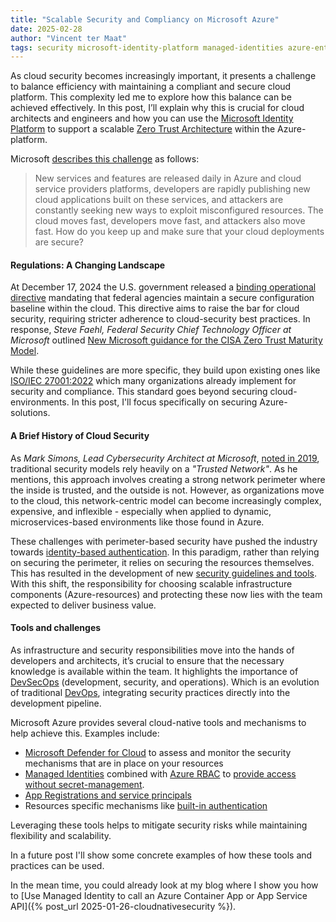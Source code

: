 ```yaml
---
title: "Scalable Security and Compliancy on Microsoft Azure"
date: 2025-02-28
author: "Vincent ter Maat"
tags: security microsoft-identity-platform managed-identities azure-entra-id
---
```


As cloud security becomes increasingly important, it presents a challenge to balance efficiency with maintaining a compliant and secure cloud platform. This complexity led me to explore how this balance can be achieved effectively. In this post, I’ll explain why this is crucial for cloud architects and engineers and how you can use the [Microsoft Identity Platform](https://learn.microsoft.com/en-us/entra/identity-platform/v2-overview) to support a scalable [Zero Trust Architecture](https://learn.microsoft.com/en-us/security/zero-trust/zero-trust-overview) within the Azure-platform.

Microsoft [describes this challenge](https://learn.microsoft.com/en-us/security/benchmark/azure/introduction) as follows:
>New services and features are released daily in Azure and cloud service providers platforms, developers are rapidly publishing new cloud applications built on these services, and attackers are constantly seeking new ways to exploit misconfigured resources. The cloud moves fast, developers move fast, and attackers also move fast. How do you keep up and make sure that your cloud deployments are secure?

#### Regulations: A Changing Landscape
At December 17, 2024 the U.S. government released a [binding operational directive](https://www.cisa.gov/news-events/directives/bod-25-01-implementing-secure-practices-cloud-services) mandating that federal agencies maintain a secure configuration baseline within the cloud. This directive aims to raise the bar for cloud security, requiring stricter adherence to cloud-security best practices. In response, _Steve Faehl, Federal Security Chief Technology Officer at Microsoft_ outlined [New Microsoft guidance for the CISA Zero Trust Maturity Model](https://www.microsoft.com/en-us/security/blog/2024/12/19/new-microsoft-guidance-for-the-cisa-zero-trust-maturity-model/).

While these guidelines are more specific, they build upon existing ones like [ISO/IEC 27001:2022](https://www.iso.org/standard/27001) which many organizations already implement for security and compliance. This standard goes beyond securing cloud-environments. In this post, I'll focus specifically on securing Azure-solutions.

#### A Brief History of Cloud Security
As _Mark Simons, Lead Cybersecurity Architect at Microsoft_, [noted in 2019](https://www.microsoft.com/en-us/security/blog/2019/11/11/zero-trust-strategy-what-good-looks-like/), traditional security models rely heavily on a _"Trusted Network"_. As he mentions, this approach involves creating a strong network perimeter where the inside is trusted, and the outside is not. However, as organizations move to the cloud, this network-centric model can become increasingly complex, expensive, and inflexible - especially when applied to dynamic, microservices-based environments like those found in Azure.

These challenges with perimeter-based security have pushed the industry towards [identity-based authentication](https://learn.microsoft.com/en-us/security/benchmark/azure/mcsb-identity-management). In this paradigm, rather than relying on securing the perimeter, it relies on securing the resources themselves. This has resulted in the development of new [security guidelines and tools](https://learn.microsoft.com/en-us/security/benchmark/azure/). With this shift, the responsibility for choosing scalable infrastructure components (Azure-resources) and protecting these now lies with the team expected to deliver business value.

#### Tools and challenges

As infrastructure and security responsibilities move into the hands of developers and architects, it’s crucial to ensure that the necessary knowledge is available within the team. It highlights the importance of [DevSecOps](https://learn.microsoft.com/en-us/devops/operate/security-in-devops) (development, security, and operations). Which is an evolution of traditional [DevOps](https://learn.microsoft.com/en-us/devops/what-is-devops), integrating security practices directly into the development pipeline.

Microsoft Azure provides several cloud-native tools and mechanisms to help achieve this. Examples include:
-  [Microsoft Defender for Cloud](https://learn.microsoft.com/en-us/azure/defender-for-cloud/concept-regulatory-compliance-standards) to assess and monitor the security mechanisms that are in place on your resources
-  [Managed Identities](https://learn.microsoft.com/en-us/entra/identity/managed-identities-azure-resources/overview) combined with [Azure RBAC](https://learn.microsoft.com/en-us/azure/role-based-access-control/overview) to [provide access without secret-management](https://learn.microsoft.com/en-us/entra/identity/enterprise-apps/migrate-applications-from-secrets).
-  [App Registrations and service principals](https://learn.microsoft.com/en-us/entra/identity-platform/app-objects-and-service-principals)
-  Resources specific mechanisms like [built-in authentication](https://learn.microsoft.com/en-us/azure/app-service/overview-authentication-authorization)

Leveraging these tools helps to mitigate security risks while maintaining flexibility and scalability.

In a future post I'll show some concrete examples of how these tools and practices can be used.

In the mean time, you could already look at my blog where I show you how to [Use Managed Identity to call an Azure Container App or App Service API]({% post_url 2025-01-26-cloudnativesecurity %}).